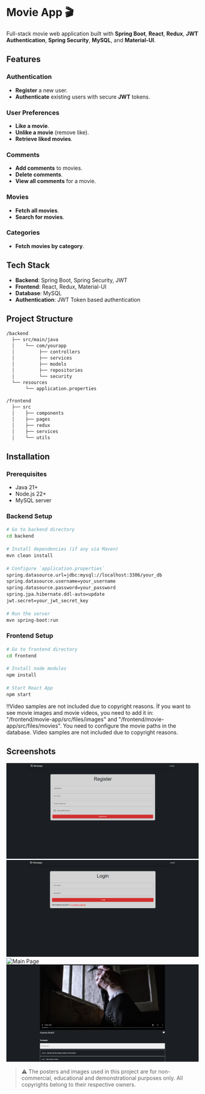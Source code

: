 # Movie App :clapper:

Full-stack movie web application built with **Spring Boot**, **React**, **Redux**, **JWT Authentication**, **Spring Security**, **MySQL**, and **Material-UI**.

## Features

### Authentication
- **Register** a new user.
- **Authenticate** existing users with secure **JWT** tokens.

### User Preferences
- **Like a movie**.
- **Unlike a movie** (remove like).
- **Retrieve liked movies**.

### Comments
- **Add comments** to movies.
- **Delete comments**.
- **View all comments** for a movie.

### Movies
- **Fetch all movies**.
- **Search for movies**.

### Categories
- **Fetch movies by category**.

## Tech Stack

- **Backend**: Spring Boot, Spring Security, JWT
- **Frontend**: React, Redux, Material-UI
- **Database**: MySQL
- **Authentication**: JWT Token based authentication

## Project Structure

```
/backend
  ├── src/main/java
  │    └── com/yourapp
  │         ├── controllers
  │         ├── services
  │         ├── models
  │         ├── repositories
  │         └── security
  └── resources
       └── application.properties

/frontend
  ├── src
  │    ├── components
  │    ├── pages
  │    ├── redux
  │    ├── services
  │    └── utils
```

## Installation

### Prerequisites
- Java 21+
- Node.js 22+
- MySQL server

### Backend Setup
```bash
# Go to backend directory
cd backend

# Install dependencies (if any via Maven)
mvn clean install

# Configure `application.properties`
spring.datasource.url=jdbc:mysql://localhost:3306/your_db
spring.datasource.username=your_username
spring.datasource.password=your_password
spring.jpa.hibernate.ddl-auto=update
jwt.secret=your_jwt_secret_key

# Run the server
mvn spring-boot:run
```

### Frontend Setup
```bash
# Go to frontend directory
cd frontend

# Install node modules
npm install

# Start React App
npm start
```

!!Video samples are not included due to copyright reasons.
 İf you want to see movie images and movie videos, you need to add it in:
 "/frontend/movie-app/src/files/images" and
 "/frontend/movie-app/src/files/movies".
 You need to configure the movie paths in the database.
 Video samples are not included due to copyright reasons.


## Screenshots

 ![Register Page](screenshots/register-page.png)
 ![Login Page](screenshots/login-page.png) 
 ![Main Page](screenshots/main-page.png)
 ![Comments](screenshots/comments.png)

 > ⚠️ The posters and images used in this project are for non-commercial, educational and demonstrational purposes only. All copyrights belong to their respective owners.




